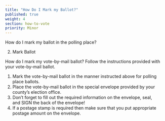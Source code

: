 ```yaml
---
title: "How Do I Mark my Ballot?"
published: true
weight: 4
section: how-to-vote
priority: Minor
---
```

How do I mark my ballot in the polling place?

                 
 2. Mark Ballot                  

         


How do I mark my vote-by-mail ballot?
Follow the instructions provided with your vote-by-mail ballot.  
1.  Mark the vote-by-mail ballot in the manner instructed above for polling place ballots.  
2.  Place the vote-by-mail ballot in the special envelope provided by your county’s election office.  
3.  Don’t forget to fill out the required information on the envelope, seal, and SIGN the back of the envelope!
4.  If a postage stamp is required then make sure that you put appropriate postage amount on the envelope.
